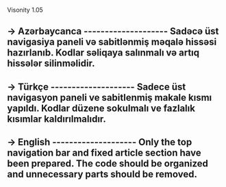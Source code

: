 Visonity 1.05


-> Azərbaycanca --------------------
Sadəcə üst navigasiya paneli və sabitlənmiş məqalə hissəsi hazırlanıb.
Kodlar səliqaya salınmalı və artıq hissələr silinməlidir.
------------------------------------


-> Türkçe --------------------
Sadece üst navigasyon paneli ve sabitlenmiş makale kısmı yapıldı.
Kodlar düzene sokulmalı ve fazlalık kısımlar kaldırılmalıdır.
------------------------------------


-> English --------------------
Only the top navigation bar and fixed article section have been prepared.
The code should be organized and unnecessary parts should be removed.
------------------------------------
